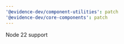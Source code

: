 ```yaml
---
'@evidence-dev/component-utilities': patch
'@evidence-dev/core-components': patch
---
```


Node 22 support
